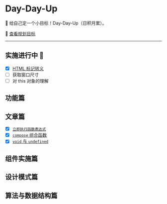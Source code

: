 # Day-Day-Up

💪 给自己定一个小目标！Day-Day-Up（日积月累）。

🎯 [查看规划目标](./list.md)

---

## 实施进行中 🚧

- [x] [HTML 标记转义](./Functional/htmlEscape.md)
- [ ] 获取窗口尺寸
- [ ] 对 this 对象的理解
 
## 功能篇

## 文章篇
- [x] [`立即执行函数表达式`](./Article/immediately-invoked-function-expression.md)
- [x] [`compose` 组合函数](./Article/compose.md)
- [x] [`void` 与 `undefined`](./Article/void-and-undefined.md)

## 组件实施篇

## 设计模式篇

## 算法与数据结构篇
